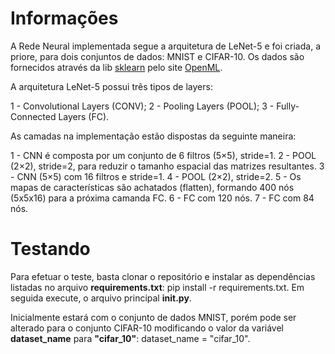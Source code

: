 # Informações
A Rede Neural implementada segue a arquitetura de LeNet-5 e foi criada, a priore, para dois conjuntos de dados: MNIST e CIFAR-10. Os dados são fornecidos através da lib [sklearn](https://scikit-learn.org/stable/) pelo site [OpenML](https://www.openml.org/).

A arquitetura LeNet-5 possui três tipos de layers:

1 - Convolutional Layers (CONV);
2 - Pooling Layers (POOL);
3 - Fully-Connected Layers (FC).

As camadas na implementação estão dispostas da seguinte maneira:

1 - CNN é composta por um conjunto de 6 filtros (5×5), stride=1.
2 - POOL (2×2), stride=2, para reduzir o tamanho espacial das matrizes resultantes.
3 - CNN (5×5) com 16 filtros e stride=1.
4 - POOL (2×2), stride=2.
5 - Os mapas de características são achatados (flatten), formando 400 nós (5x5x16) para a próxima camanda FC.
6 - FC com 120 nós.
7 - FC com 84 nós.

# Testando
Para efetuar o teste, basta clonar o repositório e instalar as dependências listadas no arquivo **requirements.txt**: pip install -r requirements.txt. Em seguida execute, o arquivo principal **__init__.py**.

Inicialmente estará com o conjunto de dados MNIST, porém pode ser alterado para o conjunto CIFAR-10 modificando o valor da variável **dataset_name** para **"cifar_10"**: dataset_name = "cifar_10".